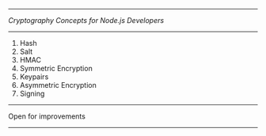***
*Cryptography Concepts for Node.js Developers*
***
1. Hash
2. Salt
3. HMAC
4. Symmetric Encryption
5. Keypairs
6. Asymmetric Encryption
7. Signing

***
Open for improvements
***